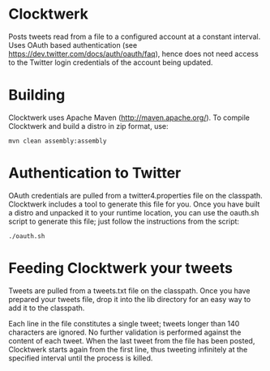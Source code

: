 Clocktwerk
===========

Posts tweets read from a file to a configured account at 
a constant interval. Uses OAuth based authentication (see 
https://dev.twitter.com/docs/auth/oauth/faq), hence does not
need access to the Twitter login credentials of the account
being updated. 

Building
===========

Clocktwerk uses Apache Maven (http://maven.apache.org/).
To compile Clocktwerk and build a distro in zip format,
use:

    mvn clean assembly:assembly 

Authentication to Twitter
===========================

OAuth credentials are pulled from a twitter4.properties 
file on the classpath. Clocktwerk includes a tool to 
generate this file for you. Once you have built a distro 
and unpacked it to your runtime location, you can use the 
oauth.sh script to generate this file; just follow the 
instructions from the script:

    ./oauth.sh

Feeding Clocktwerk your tweets
===========================

Tweets are pulled from a tweets.txt file on the classpath.
Once you have prepared your tweets file, drop it into the
lib directory for an easy way to add it to the classpath.

Each line in the file constitutes a single tweet; tweets 
longer than 140 characters are ignored. No further 
validation is performed against the content of each 
tweet. When the last tweet from the file has been posted, 
Clocktwerk starts again from the first line, thus 
tweeting infinitely at the specified interval until the 
process is killed.